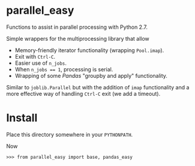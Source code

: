 parallel_easy
=============

Functions to assist in parallel processing with Python 2.7.

Simple wrappers for the multiprocessing library that allow

* Memory-friendly iterator functionality (wrapping `Pool.imap`).
* Exit with `Ctrl-C`.
* Easier use of `n_jobs`.
* When `n_jobs == 1`, processing is serial.
* Wrapping of some *Pandas* "groupby and apply" functionality.

Similar to `joblib.Parallel` but with the addition of `imap` functionality
and a more effective way of handling `Ctrl-C` exit (we add a timeout).

Install
=======

Place this directory somewhere in your `PYTHONPATH`.

Now

    >>> from parallel_easy import base, pandas_easy
